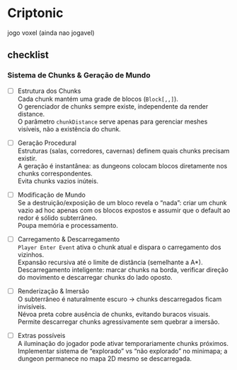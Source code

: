 # Criptonic

jogo voxel (ainda nao jogavel)


## checklist

### Sistema de Chunks & Geração de Mundo

- [ ] Estrutura dos Chunks  
Cada chunk mantém uma grade de blocos (`Block[,,]`).  
O gerenciador de chunks sempre existe, independente da render distance.  
O parâmetro `chunkDistance` serve apenas para gerenciar meshes visíveis, não a existência do chunk.

- [ ] Geração Procedural  
Estruturas (salas, corredores, cavernas) definem quais chunks precisam existir.  
A geração é instantânea: as dungeons colocam blocos diretamente nos chunks correspondentes.  
Evita chunks vazios inúteis.

- [ ] Modificação de Mundo  
Se a destruição/exposição de um bloco revela o “nada”: criar um chunk vazio ad hoc apenas com os blocos expostos e assumir que o default ao redor é sólido subterrâneo.  
Poupa memória e processamento.

- [ ] Carregamento & Descarregamento  
`Player Enter Event` ativa o chunk atual e dispara o carregamento dos vizinhos.  
Expansão recursiva até o limite de distância (semelhante a A*).  
Descarregamento inteligente: marcar chunks na borda, verificar direção do movimento e descarregar chunks do lado oposto.

- [ ] Renderização & Imersão  
O subterrâneo é naturalmente escuro → chunks descarregados ficam invisíveis.  
Névoa preta cobre ausência de chunks, evitando buracos visuais.  
Permite descarregar chunks agressivamente sem quebrar a imersão.

- [ ] Extras possíveis  
A iluminação do jogador pode ativar temporariamente chunks próximos.  
Implementar sistema de “explorado” vs “não explorado” no minimapa; a dungeon permanece no mapa 2D mesmo se descarregada.
